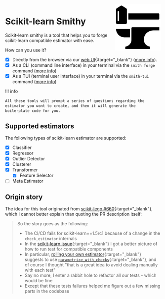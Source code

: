 <img src="https://raw.githubusercontent.com/FBruzzesi/sklearn-smithy/main/docs/img/sksmith-logo.svg" width=150 height=150 align="right">

# Scikit-learn Smithy

Scikit-learn smithy is a tool that helps you to forge scikit-learn compatible estimator with ease.

How can you use it?

- [x] Directly from the browser via our [web UI](https://sklearn-smithy.streamlit.app/){:target="_blank"} ([more info](user-guide.md/#web-ui)).  
- [x] As a CLI (command line interface) in your terminal via the `smith forge` command ([more info](user-guide.md/#cli))
- [x] As a TUI (terminal user interface) in your terminal via the `smith-tui` command ([more info](user-guide.md/#tui))

!!! info
  
    All these tools will prompt a series of questions regarding the estimator you want to create, and then it will generate the boilerplate code for you.

## Supported estimators

The following types of scikit-learn estimator are supported:

- [x] Classifier
- [x] Regressor
- [x] Outlier Detector
- [x] Clusterer
- [x] Transformer
    - [x] Feature Selector
- [ ] Meta Estimator

## Origin story

The idea for this tool originated from [scikit-lego #660](https://github.com/koaning/scikit-lego/pull/660){:target="_blank"}, which I cannot better explain than quoting the PR description itself:

> So the story goes as the following:
>
> - The CI/CD fails for scikit-learn==1.5rc1 because of a change in the `check_estimator` internals
> - In the [scikit-learn issue](https://github.com/scikit-learn/scikit-learn/issues/28966){:target="_blank"} I got a better picture of how to run test for compatible components
> - In particular, [rolling your own estimator](https://scikit-learn.org/dev/developers/develop.html#rolling-your-own-estimator){:target="_blank"} suggests to use [`parametrize_with_checks`](https://scikit-learn.org/dev/modules/generated/sklearn.utils.estimator_checks.parametrize_with_checks.html#sklearn.utils.estimator_checks.parametrize_with_checks){:target="_blank"}, and of course I thought "that is a great idea to avoid dealing manually with each test"
> - Say no more, I enter a rabbit hole to refactor all our tests - which would be fine
> - Except that these tests failures helped me figure out a few missing parts in the codebase
